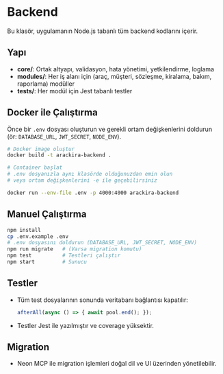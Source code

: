 # Backend

Bu klasör, uygulamanın Node.js tabanlı tüm backend kodlarını içerir.

## Yapı
- **core/**: Ortak altyapı, validasyon, hata yönetimi, yetkilendirme, loglama
- **modules/**: Her iş alanı için (araç, müşteri, sözleşme, kiralama, bakım, raporlama) modüller
- **tests/**: Her modül için Jest tabanlı testler

## Docker ile Çalıştırma

Önce bir `.env` dosyası oluşturun ve gerekli ortam değişkenlerini doldurun (ör: `DATABASE_URL`, `JWT_SECRET`, `NODE_ENV`).

```sh
# Docker image oluştur
docker build -t arackira-backend .

# Container başlat
# .env dosyanızla aynı klasörde olduğunuzdan emin olun
# veya ortam değişkenlerini -e ile geçebilirsiniz

docker run --env-file .env -p 4000:4000 arackira-backend
```

## Manuel Çalıştırma

```sh
npm install
cp .env.example .env
# .env dosyasını doldurun (DATABASE_URL, JWT_SECRET, NODE_ENV)
npm run migrate   # (Varsa migration komutu)
npm test          # Testleri çalıştır
npm start         # Sunucu
```

## Testler
- Tüm test dosyalarının sonunda veritabanı bağlantısı kapatılır:
  ```js
  afterAll(async () => { await pool.end(); });
  ```
- Testler Jest ile yazılmıştır ve coverage yüksektir.

## Migration
- Neon MCP ile migration işlemleri doğal dil ve UI üzerinden yönetilebilir.